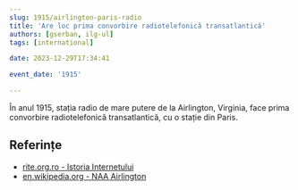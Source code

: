 ```yaml
---
slug: 1915/airlington-paris-radio
title: 'Are loc prima convorbire radiotelefonică transatlantică'
authors: [gserban, ilg-ul]
tags: [international]

date: 2023-12-29T17:34:41

event_date: '1915'

---
```


În anul 1915, stația radio de mare putere de la Airlington, Virginia,
face prima convorbire radiotelefonică transatlantică, cu o stație
din Paris.

<!-- truncate -->

## Referințe

- [rite.org.ro - Istoria Internetului](https://rite.org.ro/istoria-internetului/)
- [en.wikipedia.org - NAA Airlington](https://en.wikipedia.org/wiki/NAA_(Arlington,_Virginia))
